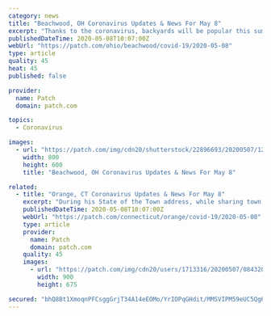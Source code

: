 ```yaml
---
category: news
title: "Beachwood, OH Coronavirus Updates & News For May 8"
excerpt: "Thanks to the coronavirus, backyards will be popular this summer. In Northeast Ohio, mosquitoes are more likely to be the uninvited guests. (Shutterstock) CLEVELAND — Like Ohio, states across the country are beginning to lift stay-at-home orders amid the new coronavirus pandemic. Still, backyards are likely to be busier than ever this summer ..."
publishedDateTime: 2020-05-08T10:07:00Z
webUrl: "https://patch.com/ohio/beachwood/covid-19/2020-05-08"
type: article
quality: 45
heat: 45
published: false

provider:
  name: Patch
  domain: patch.com

topics:
  - Coronavirus

images:
  - url: "https://patch.com/img/cdn20/shutterstock/22896693/20200507/124739/styles/patch_image/public/shutterstock-200494427___07124726949.jpg"
    width: 800
    height: 600
    title: "Beachwood, OH Coronavirus Updates & News For May 8"

related:
  - title: "Orange, CT Coronavirus Updates & News For May 8"
    excerpt: "During his State of the Town address, while sharing town efforts to mitigate impact of COVID-19, the mayor said his father tested positive. Then-candidate for mayor Joseph A. Carfora with his father Al Carfora Jr., on Election Day. (Photo courtesy of Al Carfora) Gov. Ned Lamont signed a new executive order that will make it much easier for ..."
    publishedDateTime: 2020-05-08T10:07:00Z
    webUrl: "https://patch.com/connecticut/orange/covid-19/2020-05-08"
    type: article
    provider:
      name: Patch
      domain: patch.com
    quality: 45
    images:
      - url: "https://patch.com/img/cdn20/users/1713316/20200507/084320/styles/patch_image/public/al-carfora-jr-and-mayor-joseph-a-carfora___07201729586.jpg"
        width: 900
        height: 675

secured: "bhQ8Bt1XmoqnPFCsggGrjT34A14eEOMo/YrIOPqGHdit/MMSVIPM59eUC5QgKYYBnljgwuWPT3Zlsx+mTnSR2kXkvLNSGmCOn7WIOD0sKGfA/XtH+JLpoZKy5OuDWQ98YCgB/EohDctLptL4DJIsLhvM5R0JvWtklxg+uAbsMvdgNxnTCQhGjZRLHfN+EcclG2PBMu1BmNM7SyfAUItViHVUzHOczP8OjFqnUsULuABUlNH/b+9PJtpjEaj+0dXhrFKLA85F7LhJqE95u2a2rQzu51/jBKaABOVcfqjXNLK/2O1q605OfcrQ+8QuV2hR;4+nVE9Lif2/Pmo6r6GvrJA=="
---
```


